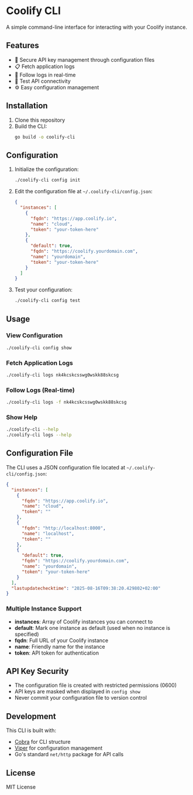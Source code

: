 # Coolify CLI

A simple command-line interface for interacting with your Coolify instance.

## Features

- 🔐 Secure API key management through configuration files
- 📋 Fetch application logs
- 🔄 Follow logs in real-time
- 🧪 Test API connectivity
- ⚙️ Easy configuration management

## Installation

1. Clone this repository
2. Build the CLI:
   ```bash
   go build -o coolify-cli
   ```

## Configuration

1. Initialize the configuration:
   ```bash
   ./coolify-cli config init
   ```

2. Edit the configuration file at `~/.coolify-cli/config.json`:
   ```json
   {
     "instances": [
       {
         "fqdn": "https://app.coolify.io",
         "name": "cloud",
         "token": "your-token-here"
       },
       {
         "default": true,
         "fqdn": "https://coolify.yourdomain.com", 
         "name": "yourdomain",
         "token": "your-token-here"
       }
     ]
   }
   ```

3. Test your configuration:
   ```bash
   ./coolify-cli config test
   ```

## Usage

### View Configuration
```bash
./coolify-cli config show
```

### Fetch Application Logs
```bash
./coolify-cli logs nk4kcskcsswg0wskk88skcsg
```

### Follow Logs (Real-time)
```bash
./coolify-cli logs -f nk4kcskcsswg0wskk88skcsg
```

### Show Help
```bash
./coolify-cli --help
./coolify-cli logs --help
```

## Configuration File

The CLI uses a JSON configuration file located at `~/.coolify-cli/config.json`:

```json
{
  "instances": [
    {
      "fqdn": "https://app.coolify.io",
      "name": "cloud",
      "token": ""
    },
    {
      "fqdn": "http://localhost:8000",
      "name": "localhost", 
      "token": ""
    },
    {
      "default": true,
      "fqdn": "https://coolify.yourdomain.com",
      "name": "yourdomain",
      "token": "your-token-here"
    }
  ],
  "lastupdatechecktime": "2025-08-16T09:38:20.429802+02:00"
}
```

### Multiple Instance Support

- **instances**: Array of Coolify instances you can connect to
- **default**: Mark one instance as default (used when no instance is specified)
- **fqdn**: Full URL of your Coolify instance
- **name**: Friendly name for the instance
- **token**: API token for authentication

## API Key Security

- The configuration file is created with restricted permissions (0600)
- API keys are masked when displayed in `config show`
- Never commit your configuration file to version control

## Development

This CLI is built with:
- [Cobra](https://github.com/spf13/cobra) for CLI structure
- [Viper](https://github.com/spf13/viper) for configuration management
- Go's standard `net/http` package for API calls

## License

MIT License

